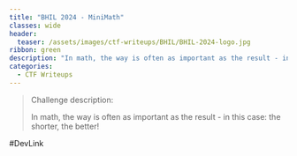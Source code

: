```yaml
---
title: "BHIL 2024 - MiniMath"
classes: wide
header:
  teaser: /assets/images/ctf-writeups/BHIL/BHIL-2024-logo.jpg
ribbon: green
description: "In math, the way is often as important as the result - in this case: the shorter, the better!"
categories:
  - CTF Writeups
---
```


> Challenge description:
>
> In math, the way is often as important as the result - in this case: the shorter, the better!




#DevLink
